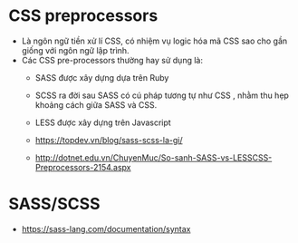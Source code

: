 # CSS preprocessors
+ Là ngôn ngữ tiền xử lí CSS, có nhiệm vụ logic hóa mã CSS sao cho gần giống với ngôn ngữ lập trình.
+ Các CSS pre-processors thường hay sử dụng là:
    + SASS được xây dựng dựa trên Ruby
    + SCSS ra đời sau SASS có cú pháp tương tự như CSS , nhằm thu hẹp khoảng cách giữa SASS và CSS.
    + LESS được xây dựng trên Javascript

    + https://topdev.vn/blog/sass-scss-la-gi/
    + http://dotnet.edu.vn/ChuyenMuc/So-sanh-SASS-vs-LESSCSS-Preprocessors-2154.aspx

# SASS/SCSS 
+ https://sass-lang.com/documentation/syntax
